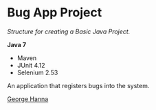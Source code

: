 # Bug App Project

*Structure for creating a Basic Java Project.*

**Java 7**

* Maven
* JUnit 4.12
* Selenium 2.53

An application that registers bugs into the system.

[George Hanna](https://github.com/georgehanna823)
